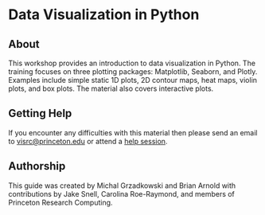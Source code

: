 # Data Visualization in Python

## About

This workshop provides an introduction to data visualization in Python. The training focuses on three plotting packages: Matplotlib, Seaborn, and Plotly. Examples include simple static 1D plots, 2D contour maps, heat maps, violin plots, and box plots. The material also covers interactive plots.

## Getting Help

If you encounter any difficulties with this material then please send an email to <a href="mailto:visrc@princeton.edu">visrc@princeton.edu</a> or attend a <a href="https://researchcomputing.princeton.edu/education/help-sessions">help session</a>.

## Authorship

This guide was created by Michal Grzadkowski and Brian Arnold with contributions by Jake Snell, Carolina Roe-Raymond, and members of Princeton Research Computing.
